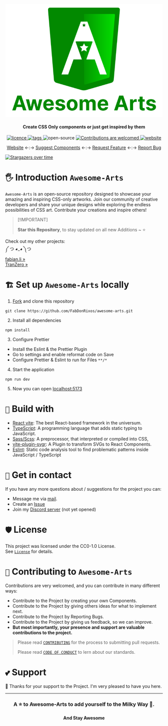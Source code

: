 <p align="center">
  <a href="https://awesome-arts.fabian.li/" target="_blank">
    <img src="https://github.com/FabDonRixos/awesome-arts/blob/master/logo/logo_with_text.svg" alt="logo" />
  </a>
</p>

<h4 align="center">Create CSS Only components or just get inspired by them</h4>

<p align="center">
  <a href="https://creativecommons.org/publicdomain/zero/1.0/" >
    <img src="https://img.shields.io/github/license/FabDonRixos/awesome-arts" alt="licence" />
  </a>

  <a href="https://github.com/FabDonRixos/awesome-arts/tags" >
    <img src="https://img.shields.io/github/v/tag/FabDonRixos/awesome-arts" alt="tags" />
  </a>

  <img src="https://badges.frapsoft.com/os/v1/open-source.svg?v=103" alt="open-source" />

  <a href="https://github.com/FabDonRixos/awesome-arts.git" >
    <img src="https://img.shields.io/badge/Contributions-are_welcomed-green.svg" alt="Contributions are welcomed" />
  </a>

  <a href="https://awesome-arts.fabian.li/" >
    <img src="https://img.shields.io/website?url=https%3A%2F%2Fawesome-arts.fabian.li" alt="website" />
  </a>
</p>

<p align="center">
    <a href="https://awesome-arts.fabian.li" target="blank">Website</a>
    <-:->
    <a href="https://github.com/FabDonRixos/awesome-arts/issues/new/choose">Suggest Components</a>
    <-:->
    <a href="https://github.com/FabDonRixos/awesome-arts/issues/new/choose">Request Feature</a>
    <-:->
    <a href="https://github.com/FabDonRixos/awesome-arts/issues/new/choose">Report Bug</a>
</p>

[![Stargazers over time](https://starchart.cc/FabDonRixos/awesome-arts.svg?variant=adaptive)](https://starchart.cc/FabDonRixos/awesome-arts)

# `🖐️` Introduction `Awesome-Arts`

`Awesome-Arts` is an open-source repository designed to showcase your amazing and inspiring CSS-only artworks. Join our
community of creative developers and share your unique designs while exploring the endless possibilities of CSS art.
Contribute your creations and inspire others!

> \[!IMPORTANT]
>
> **Star this Repository**, to stay updated on all new Additions \~ ⭐

Check out my other projects:<br/>
༼ つ ◕_◕ ༽つ<br/>
[fabian.li »](https://fabian.li/home)<br/>
[TranZero »](https://github.com/FabDonRixos/TranZero)

# `🏗️` Set up `Awesome-Arts` locally

1. [Fork](https://docs.github.com/en/pull-requests/collaborating-with-pull-requests/working-with-forks/fork-a-repo) and
   clone this repository

```
git clone https://github.com/FabDonRixos/awesome-arts.git
```

2. Install all dependencies

```
npm install
```

3. Configure Prettier

- Install the Eslint & the Prettier Plugin
- Go to settings and enable reformat code on Save
- Configure Prettier & Eslint to run for Files `**/*`

4. Start the application

```
npm run dev
```

5. Now you can open [localhost:5173](http://localhost:5173/)

# `🚧` Build with

- [React vite](https://vite.dev/guide/): The best React-based framework in the universum.
- [TypeScript](https://www.typescriptlang.org/): A programming language that adds static typing to JavaScript.
- [Sass/Scss](https://sass-lang.com/guide/): A preprocessor, that interpreted or compiled into CSS,
- [vite-plugin-svgr](https://www.npmjs.com/package/vite-plugin-svgr): A Plugin to transform SVGs to React Components.
- [Eslint](https://eslint.org/): Static code analysis tool to find problematic patterns inside JavaScript / TypeScript

# `📧` Get in contact

If you have any more questions about / suggestions for the project you can:

- Message me via [mail](mailto:contact@fabian.li).
- Create an [Issue](https://github.com/FabDonRixos/awesome-arts/issues/new/choose)
- Join my [Discord server](https://discord.com/) (not yet opened)

# `🛡️` License

This project was licensed under the CC0-1.0 License.
<br />
See [`License`](LICENSE) for details.

# `🤝` Contributing to `Awesome-Arts`

Contributions are very welcomed, and you can contribute in many different ways:

- Contribute to the Project by creating your own Components.
- Contribute to the Project by giving others ideas for what to implement next.
- Contribute to the Project by Reporting Bugs.
- Contribute to the Project by giving us feedback, so we can improve.
- **But most importantly, your presence and support are valuable contributions to the project.**

> Please read [`CONTRIBUTING`](.github/CONTRIBUTING.md) for the process to submitting pull requests.
>
> Please read [`CODE OF CONDUCT`](.github/CODE_OF_CONDUCT.md) to lern about our standards.

# `💕` Support

💚 Thanks for your support to the Project. I'm very pleased to have you here.

---

<h3 align="center">
  A ⭐️ to <b>Awesome-Arts</b> to add yourself to the Milky Way 🌌.
</h3>

<h4 align="center">
  And Stay Awesome
</h4>
